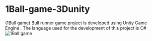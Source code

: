 # 1Ball-game-3Dunity
(1Bull game) Bull runner game project is developed using Unity Game Engine . The language used for the development of this project is C# 
![1Ball game](https://user-images.githubusercontent.com/102240641/177209002-d325f3ef-2029-4295-8146-d8bd2deb6684.PNG)
